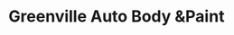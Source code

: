 ---
title: "Greenville Auto Body &Paint"
url: /greenville/greenville-auto-body-andpaint/
shop: car repair
---
